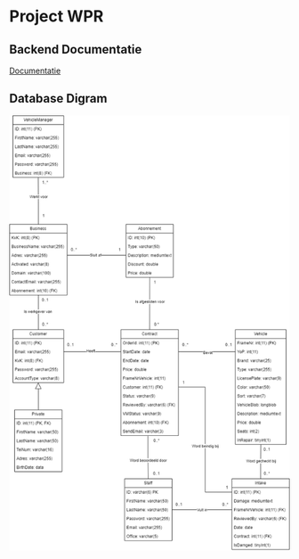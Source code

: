 <h1>Project WPR</h1>

<h2>Backend Documentatie</h2>
<a href='https://leftings.github.io/WPR/'>Documentatie</a>

<h2>Database Digram</h2>
<img src='UML/WPR_DB.png' alt='UML Diagram voor de database'>


